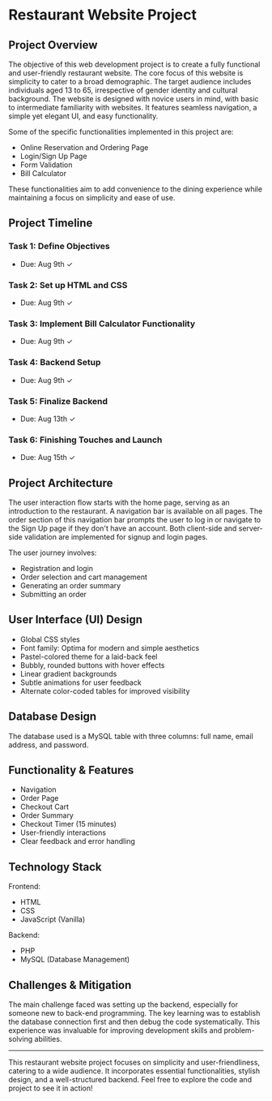 # Restaurant Website Project

## Project Overview

The objective of this web development project is to create a fully functional and user-friendly restaurant website. The core focus of this website is simplicity to cater to a broad demographic. The target audience includes individuals aged 13 to 65, irrespective of gender identity and cultural background. The website is designed with novice users in mind, with basic to intermediate familiarity with websites. It features seamless navigation, a simple yet elegant UI, and easy functionality.

Some of the specific functionalities implemented in this project are:
- Online Reservation and Ordering Page
- Login/Sign Up Page
- Form Validation
- Bill Calculator

These functionalities aim to add convenience to the dining experience while maintaining a focus on simplicity and ease of use.

## Project Timeline

### Task 1: Define Objectives
- Due: Aug 9th ✓

### Task 2: Set up HTML and CSS
- Due: Aug 9th ✓

### Task 3: Implement Bill Calculator Functionality
- Due: Aug 9th ✓

### Task 4: Backend Setup
- Due: Aug 9th ✓

### Task 5: Finalize Backend
- Due: Aug 13th ✓

### Task 6: Finishing Touches and Launch
- Due: Aug 15th ✓

## Project Architecture

The user interaction flow starts with the home page, serving as an introduction to the restaurant. A navigation bar is available on all pages. The order section of this navigation bar prompts the user to log in or navigate to the Sign Up page if they don't have an account. Both client-side and server-side validation are implemented for signup and login pages.

The user journey involves:
- Registration and login
- Order selection and cart management
- Generating an order summary
- Submitting an order

## User Interface (UI) Design

- Global CSS styles
- Font family: Optima for modern and simple aesthetics
- Pastel-colored theme for a laid-back feel
- Bubbly, rounded buttons with hover effects
- Linear gradient backgrounds
- Subtle animations for user feedback
- Alternate color-coded tables for improved visibility

## Database Design

The database used is a MySQL table with three columns: full name, email address, and password.

## Functionality & Features

- Navigation
- Order Page
- Checkout Cart
- Order Summary
- Checkout Timer (15 minutes)
- User-friendly interactions
- Clear feedback and error handling

## Technology Stack

Frontend:
- HTML
- CSS
- JavaScript (Vanilla)

Backend:
- PHP
- MySQL (Database Management)

## Challenges & Mitigation

The main challenge faced was setting up the backend, especially for someone new to back-end programming. The key learning was to establish the database connection first and then debug the code systematically. This experience was invaluable for improving development skills and problem-solving abilities.

---

This restaurant website project focuses on simplicity and user-friendliness, catering to a wide audience. It incorporates essential functionalities, stylish design, and a well-structured backend. Feel free to explore the code and project to see it in action!
